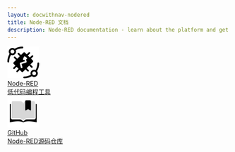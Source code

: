 ```yaml
---
layout: docwithnav-nodered
title: Node-RED 文档
description: Node-RED documentation - learn about the platform and get your IoT projects
---
```






<div class="doc-features row mt-4">
    <div class="col-12 col-sm-6 col-lg col-xxl-6 col-4xl mb-4">
        <a class="feature-card" href="https://nodered.org/" target="_blank">
            <img class="feature-logo" src="/images/feature-logo/thingsboard-logo.svg"/>
            <div class="feature-title">Node-RED</div>
            <div class="feature-text">
                低代码编程工具
            </div>
        </a>
    </div>
    <div class="col-12 col-sm-6 col-lg col-xxl-6 col-4xl mb-4">
        <a class="feature-card" href="https://github.com/node-red" target="_blank">
            <img class="feature-logo" src="/images/feature-logo/guides.svg"/>
            <div class="feature-title">GitHub</div>
            <div class="feature-text">
                Node-RED源码仓库
            </div>
        </a>
    </div>
</div> 
